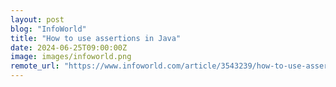 ```yaml
---
layout: post
blog: "InfoWorld"
title: "How to use assertions in Java"
date: 2024-06-25T09:00:00Z
image: images/infoworld.png
remote_url: "https://www.infoworld.com/article/3543239/how-to-use-assertions-in-java.html#tk.rss_applicationdevelopment"
---
```

